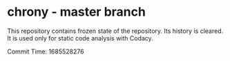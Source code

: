 # chrony - master branch

This repository contains frozen state of the repository.
Its history is cleared. It is used only for static code
analysis with Codacy.

Commit Time: 1685528276